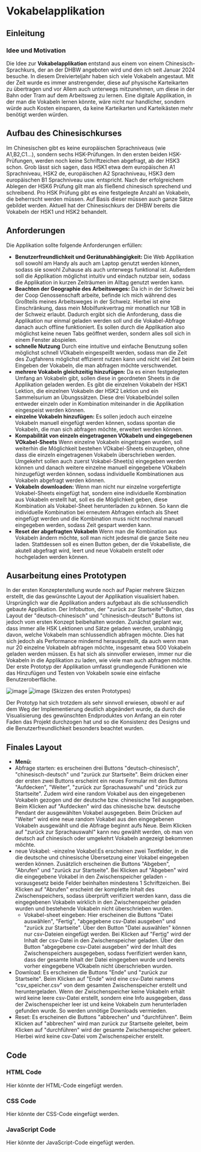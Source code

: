 # Vokabelapplikation

## Einleitung

### Idee und Motivation
Die Idee zur **Vokabelapplikation** entstand aus einem von einem Chinesisch-Sprachkurs, der an der DHBW angeboten wird und den ich seit Januar 2024 besuche. In diesem Dreivierteljahr haben sich viele Vokabeln angestaut. Mit der Zeit wurde es immer anstrengender, diese auf physische Karteikarten zu übertragen und vor Allem auch unterwegs mitzunehmen, um diese in der Bahn oder Tram auf dem Arbeitsweg zu lernen. Eine digitale Applikation, in der man die Vokabeln lernen könnte, wäre nicht nur handlicher, sondern würde auch Kosten einsparen, da keine Karteikarten und Karteikästen mehr benötigt werden würden. 

## Aufbau des Chinesischkurses
Im Chinesischen gibt es keine europäischen Sprachniveaus (wie A1,B2,C1...), sondern sechs HSK-Prüfungen. In den ersten beiden HSK-Prüfungen, werden noch keine Schriftzeichen abgefragt, ab der HSK3 schon. Grob lässt sich sagen, dass HSK1 etwa dem europäischen A1 Sprachniveau, HSK2 de, europäischen A2 Sprachniveau, HSK3 dem europäischen B1 Sprachniveau usw. entspricht. Nach der erfolgreichem Ablegen der HSK6 Prüfung gilt man als fließend chinesisch sprechend und schreibend. Pro HSK Prüfung gibt es eine festgelegte Anzahl an Vokabeln, die beherrscht werden müssen. Auf Basis dieser müssen auch ganze Sätze gebildet werden. 
Aktuell hat der Chinesischkurs der DHBW bereits die Vokabeln der HSK1 und HSK2 behandelt. 

## Anforderungen
Die Applikation sollte folgende Anforderungen erfüllen:

- **Benutzerfreundlichkeit und Gerätunabhängigkeit:** Die Web Applikation soll sowohl am Handy als auch am Laptop genutzt werden können, sodass sie sowohl Zuhause als auch unterwegs funktional ist. Außerdem soll die Applikation möglichst intuitiv und eindach nutzbar sein, sodass die Applikation in kurzen Zeiträumen im Alltag genutzt werden kann. 
-  **Beachten der Geographie des Arbeitsweges:** Da ich in der Schweiz bei der Coop Genossenschaft arbeite, befinde ich mich während des Großteils meines Arbeitsweges in der Schweiz. Hierbei ist eine Einschränkung, dass mein Mobilfunkvertrag mir monatlich nur 1GB in der Schweiz erlaubt. Dadurch ergibt sich die Anforderung, dass die Applikation nur einmal geladen werden soll und die Vokabel-Abfrage danach auch offline funktioniert. Es sollen durch die Applikation also möglichst keine neuen Tabs geöffnet werden, sondern alles soll sich in einem Fenster abspielen. 
- **schnelle Nutzung** Durch eine intuitive und einfache Benutzung sollen möglichst schnell VOkabeln eingespeißt werden, sodass man die Zeit des Zugfahrens möglichst effiziernt nutzen kann und nicht viel Zeit beim Eingeben der Vokabeln, die man abfragen möchte verschwendet.
- **mehrere Vokabeln gleichzeitig hinzufügen:** Da es einen festgelegten Umfang an Vokabeln gibt, sollen diese in geordneten Sheets in die Applikation geladen werden. Es gibt die einzelnen Vokabeln der HSK1 Lektion, die einzelnen Vokabeln der HSK2 Lektion und ein Sammelsurium an Übungssätzen. Diese drei Vokabelbündel sollen entweder einzeln oder in Kombination miteinander in die Applikation eingespeist werden können. 
- **einzelne Vokabeln hinzufügen:** Es sollen jedoch auch einzelne Vokabeln manuell eingefügt werden können, sodass spontan die Vokabeln, die man sich abfragen möchte, erweitert werden können.
- **Kompabilität von einzeln eingetragenen VOkabeln und eingegebenen VOkabel-Sheets** Wenn einzelne Vokabeln eingetragen wurden, soll weiterhin die Möglichkeit bestehen VOkabel-Sheets einzugeben, ohne dass die einzeln eingetragenen Vokabeln überschrieben werden. Umgekehrt sollen auch zuerst Vokabel-Sheet(s) eingegeben werden können und danach weitere einzelne manuell eingegebene VOkabeln hinzugefügt werden können, sodass individuelle Kombinationen aus Vokabeln abgefragt werden können. 
- **Vokabeln downloaden:** Wenn man nicht nur einzelne vorgefertigte Vokabel-Sheets eingefügt hat, sondern eine individuelle Kombination aus Vokabeln erstellt hat, soll es die Möglichkeit geben, diese Kombination als Vokabel-Sheet herunterladen zu können. So kann die individuelle Kombination bei erneutem Abfragen einfach als Sheet eingefügt werden und die Kombination muss nicht nochmal manuell eingegeben werden, sodass Zeit gespart werden kann.
- **Reset der abgefragten Vokabeln** Wenn man die Kombination aus Vokabeln ändern möchte, soll man nicht jedesmal die ganze Seite neu laden. Stattdessen soll es einen Button geben, der die Vokabelliste, die akutell abgefragt wird, leert und neue Vokabeln erstellt oder hochgeladen werden können.

## Ausarbeitung eines Prototypen
In der ersten Konzepterstellung wurde noch auf Papier mehrere Skizzen erstellt, die das gewünschte Layout der Applikation visualisiert haben. Ursprünglich war die Applikation anders aufgebaut als die schlussendlich gebaute Applikation. Der Infobutton, der "zurück zur Startseite"-Button, das Layout der "deutsch-chinesisch" und "chinesisch-deutsch" Buttons ist jedoch vom ersten Konzept beibehalten worden. Zunächst geplant war, dass immer alle HSK Lektionen und Sätze geladen werden, unabhängig davon, welche Vokabeln man schlussendlich abfragen möchte. Dies hat sich jedoch als Performance mindernd herausgestellt, da auch wenn man nur 20 einzelne Vokabeln abfragen möchte, insgesamt etwa 500 Vokabeln geladen werden müssen. Es hat sich als sinnvoller erwiesen, immer nur die Vokabeln in die Applikation zu laden, wie viele man auch abfragen möchte. 
Der erste Prototyp der Applikation umfasst grundlegende Funktionen wie das Hinzufügen und Testen von Vokabeln sowie eine einfache Benutzeroberfläche. 

![image](https://github.com/user-attachments/assets/063f9791-b0f9-41c7-b9cb-5ce2e99b040f)
![image](https://github.com/user-attachments/assets/116b96dd-f292-4e25-a0a6-554e33dbb386)
(Skizzen des ersten Prototypes)

Der Prototyp hat sich trotzdem als sehr sinnvoll erwiesen, obwohl er auf dem Weg der Implementierung deutlich abgeändert wurde, da durch die Visualisierung des gewünschten Endproduktes von Anfang an ein roter Faden das Projekt durchzogen hat und so die Konsistenz des Designs und die Benutzerfreundlichkeit besonders beachtet wurden. 

## Finales Layout
- **Menü:**
 - Abfrage starten: es erscheinen drei Buttons "deutsch-chinesisch", "chinesisch-deutsch" und "zurück zur Startseite". Beim drücken einer der ersten zwei Buttons erscheint ein neues Formular mit den Buttons "Aufdecken", "Weiter", "zurück zur Sprachasuwahl" und "zirück zur Startseite". Zudem wird eine random Vokabel aus den eingegebenen Vokabeln gezogen und der deutsche bzw. chinesische Teil ausgegeben. Beim Klicken auf "Aufdecken" wird das chinesische bzw. deutsche Pendant der ausgewählten Vokabel ausgegeben. Beim Drücken auf "Weiter" wird eine neue random Vokabel aus den eingegebenen Vokabeln ausgewählt und die Abfrage beginnt aufs Neue. Beim Klicken auf "zurück zur Sprachauswahl" kann neu gewählt werden, ob man von deutsch auf chinesisch oder umgekehrt Vokabeln angezeigt bekommen möchte. 
 - neue Vokabel:
   -einzelne Vokabel:Es erscheinen zwei Textfelder, in die die deutsche und chinesische Übersetzung einer Vokabel eingegeben werden können. Zusätzlich erscheinen die Buttons "Abgeben", "Abrufen" und "zurück zur Startseite". Bei Klicken auf "Abgeben" wird die eingegebene Vokabel in den Zwischenspeicher geladen -vorausgesetz beide Felder beinhalten mindestens 1 Schriftzeichen. Bei Klicken auf "Abrufen" erscheint der komplette Inhalt des Zwischenspeichers, sodass überprüft verifiziert werden kann, dass die eingegebenen Vokabeln wirklich in den Zwischenspeicher geladen wurden und bestehende Vokabeln nicht überschrieben wurden.  
   - Vokabel-sheet eingeben: Hier erscheinen die Buttons "Datei auswählen", "Fertig", "abgegebene csv-Datei ausgeben" und "zurück zur Startseite". Über den Button "Datei auswählen" können nur csv-Dateien eingefügt werden. Bei Klicken auf "Fertig" wird der Inhalt der csv-Datei in den Zwischenspeicher geladen. Über den Button "abgegebene csv-Datei ausgeben" wird der Inhalt des Zwischenspeichers ausgegeben, sodass fverifiziert werden kann, dass der gesamte Inhalt der Datei eingegeben wurde und bereits vorher eingegebene VOkabeln nicht überschrieben wurden. 
  - Download: Es erscheinen die Buttons "Ende" und "zurück zur Startseite". Beim Klicken auf "Ende" wird eine csv-Datei namens "csv_speicher.csv" von dem gesamten Zwischenspeicher erstellt und heruntergeladen. Wenn der Zwischenspeicher keine Vokabeln erhält wird keine leere csv-Datei erstellt, sondern eine Info ausgegeben, dass der Zwischenspeicher leer ist und keine Vokabeln zum herunterladen gefunden wurde. So werden unnötige Downloads vermieden.
  - Reset: Es erscheinen die Buttons "abbrechen" und "durchführen". Beim Klicken auf "abbrechen" wird man zurück zur Startseite geleitet, beim Klicken auf "durchführen" wird der gesamte Zwischenspeicher geleert. Hierbei wird keine csv-Datei vom Zwischenspeicher erstellt.


## Code
### HTML Code
Hier könnte der HTML-Code eingefügt werden.

### CSS Code
Hier könnte der CSS-Code eingefügt werden.

### JavaScript Code
Hier könnte der JavaScript-Code eingefügt werden.
